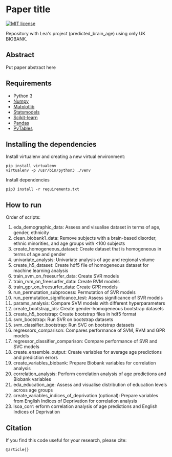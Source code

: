 # Paper title
[![MIT license](http://img.shields.io/badge/license-MIT-brightgreen.svg)](https://github.com/Warvito/discovering-hidden-factors-of-variation-in-deep-networks/blob/master/LICENSE)

Repository with Lea&#39;s project (predicted_brain_age) using only UK BIOBANK.


## Abstract
Put paper abstract here


## Requirements
- Python 3
- [Numpy](http://www.numpy.org/)
- [Matplotlib](https://matplotlib.org/)
- [Statsmodels](https://www.statsmodels.org/)
- [Scikit-learn](https://scikit-learn.org/)
- [Pandas](https://pandas.pydata.org/)
- [PyTables](https://www.pytables.org/)


## Installing the dependencies
Install virtualenv and creating a new virtual environment:

    pip install virtualenv
    virtualenv -p /usr/bin/python3 ./venv

Install dependencies

    pip3 install -r requirements.txt


## How to run

Order of scripts:
1.  eda_demographic_data: Assess and visualise dataset in terms of age, gender, ethnicity
2.  clean_biobank1_data: Remove subjects with a brain-based disorder, ethnic minorities, and age groups with <100 subjects
3.  create_homogeneous_dataset: Create dataset that is homogeneous in terms of age and gender
4.  univariate_analysis: Univariate analysis of age and regional volume
5.  create_h5_dataset: Create hdf5 file of homogeneous dataset for machine learning analysis
6.  train_svm_on_freesurfer_data: Create SVR models
7.  train_rvm_on_freesurfer_data: Create RVM models
8.  train_gpr_on_freesurfer_data: Create GPR models
9.  run_permutation_subprocess: Permutation of SVR models
10. run_permutation_significance_test: Assess significance of SVR models
11. params_analysis: Compare SVM models with different hyperparameters
12. create_bootstrap_ids: Create gender-homogeneous bootstrap datasets
13. create_h5_bootstrap: Create bootstrap files in hdf5 format
14. svm_bootstrap: Run SVR on bootstrap datasets
15. svm_classifier_bootstrap: Run SVC on bootstrap datasets
16. regressors_comparison: Compares performance of SVM, RVM and GPR models
17. regressor_classifier_comparison: Compare performance of SVR and SVC models
18. create_ensemble_output: Create variables for average age predictions and prediction errors
19. create_variables_biobank: Prepare Biobank variables for correlation analysis
20. correlation_analysis: Perform correlation analysis of age predictions and Biobank variables
21. eda_education_age: Assess and visualise distribution of education levels across age groups
22. create_variables_indices_of_deprivation (optional): Prepare variables from English Indices of Deprivation for correlation analysis
23. lsoa_corr: erform correlation analysis of age predictions and English Indices of Deprivation


## Citation
If you find this code useful for your research, please cite:

    @article{}